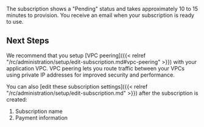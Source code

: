 The subscription shows a "Pending" status and takes approximately 10 to 15 minutes to provision.
You receive an email when your subscription is ready to use.

## Next Steps

We recommend that you setup [VPC peering]({{< relref "/rc/administration/setup/edit-subscription.md#vpc-peering" >}}) with your application VPC.
VPC peering lets you route traffic between your VPCs using private IP addresses for improved security and performance.

You can also [edit these subscription settings]({{< relref "/rc/administration/setup/edit-subscription.md" >}}) after the subscription is created:

1. Subscription name
1. Payment information
